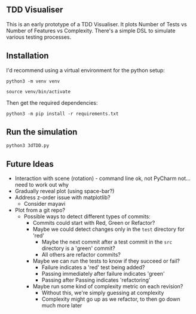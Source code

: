 TDD Visualiser
--
This is an early prototype of a TDD Visualiser.
It plots Number of Tests vs Number of Features vs Complexity.
There's a simple DSL to simulate various testing processes.

Installation
-
I'd recommend using a virtual environment for the python setup:

`python3 -m venv venv`

`source venv/bin/activate`

Then get the required dependencies:

`python3 -m pip install -r requirements.txt`

Run the simulation
-
`python3 3dTDD.py`

Future Ideas
-

* Interaction with scene (rotation) - command line ok, not PyCharm not... need to work out why
* Gradually reveal plot (using space-bar?)
* Address z-order issue with matplotlib?
  * Consider mayavi
* Plot from a git repo?
  * Possible ways to detect different types of commits:
    * Commits could start with Red, Green or Refactor?
    * Maybe we could detect changes only in the `test` directory for 'red'
      * Maybe the next commit after a test commit in the `src` directory is a 'green' commit?
      * All others are refactor commits?
    * Maybe we can run the tests to know if they succeed or fail?
      * Failure indicates a 'red' test being added?
      * Passing immediately after failure indicates 'green'
      * Passing after Passing indicates 'refactoring'
    * Maybe run some kind of complexity metric on each revision?
      * Without this, we're simply guessing at complexity
      * Complexity might go up as we refactor, to then go down much more later
